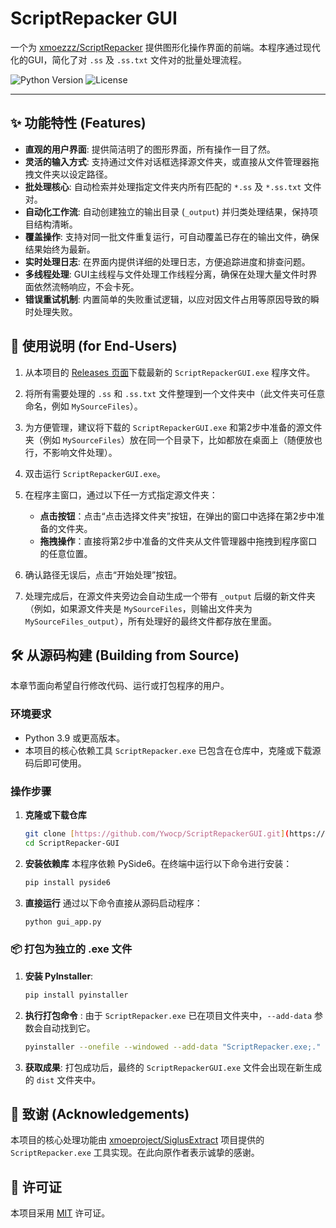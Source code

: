 # ScriptRepacker GUI

一个为  [xmoezzz/ScriptRepacker](https://github.com/xmoeproject/SiglusExtract/blob/master/tools/ScriptRepacker.exe)  提供图形化操作界面的前端。本程序通过现代化的GUI，简化了对 `.ss` 及 `.ss.txt` 文件对的批量处理流程。

![Python Version](https://img.shields.io/badge/python-3.9+-blue.svg)
![License](https://img.shields.io/badge/license-MIT-green.svg)

---

## ✨ 功能特性 (Features)

* **直观的用户界面**: 提供简洁明了的图形界面，所有操作一目了然。
* **灵活的输入方式**: 支持通过文件对话框选择源文件夹，或直接从文件管理器拖拽文件夹以设定路径。
* **批处理核心**: 自动检索并处理指定文件夹内所有匹配的 `*.ss` 及 `*.ss.txt` 文件对。
* **自动化工作流**: 自动创建独立的输出目录 (`_output`) 并归类处理结果，保持项目结构清晰。
* **覆盖操作**: 支持对同一批文件重复运行，可自动覆盖已存在的输出文件，确保结果始终为最新。
* **实时处理日志**: 在界面内提供详细的处理日志，方便追踪进度和排查问题。
* **多线程处理**: GUI主线程与文件处理工作线程分离，确保在处理大量文件时界面依然流畅响应，不会卡死。
* **错误重试机制**: 内置简单的失败重试逻辑，以应对因文件占用等原因导致的瞬时处理失败。

## 📖 使用说明 (for End-Users)

1.  从本项目的 [Releases 页面](https://github.com/Ywocp/ScriptRepackerGUI/releases)下载最新的 `ScriptRepackerGUI.exe` 程序文件。

2.  将所有需要处理的 `.ss` 和 `.ss.txt` 文件整理到一个文件夹中（此文件夹可任意命名，例如 `MySourceFiles`）。

3.  为方便管理，建议将下载的 `ScriptRepackerGUI.exe` 和第2步中准备的源文件夹（例如 `MySourceFiles`）放在同一个目录下，比如都放在桌面上（随便放也行，不影响文件处理）。

4.  双击运行 `ScriptRepackerGUI.exe`。

5.  在程序主窗口，通过以下任一方式指定源文件夹：
    * **点击按钮**：点击“点击选择文件夹”按钮，在弹出的窗口中选择在第2步中准备的文件夹。
    * **拖拽操作**：直接将第2步中准备的文件夹从文件管理器中拖拽到程序窗口的任意位置。

6.  确认路径无误后，点击“开始处理”按钮。

7.  处理完成后，在源文件夹旁边会自动生成一个带有 `_output` 后缀的新文件夹（例如，如果源文件夹是 `MySourceFiles`，则输出文件夹为 `MySourceFiles_output`），所有处理好的最终文件都存放在里面。

## 🛠️ 从源码构建 (Building from Source)

本章节面向希望自行修改代码、运行或打包程序的用户。

### 环境要求

* Python 3.9 或更高版本。
* 本项目的核心依赖工具 `ScriptRepacker.exe` 已包含在仓库中，克隆或下载源码后即可使用。

### 操作步骤

1.  **克隆或下载仓库**
    ```bash
    git clone [https://github.com/Ywocp/ScriptRepackerGUI.git](https://github.com/Ywocp/ScriptRepackerGUI.git)
    cd ScriptRepacker-GUI
    ```

2.  **安装依赖库**
    本程序依赖 PySide6。在终端中运行以下命令进行安装：
    ```bash
    pip install pyside6
    ```

3.  **直接运行**
    通过以下命令直接从源码启动程序：
    ```bash
    python gui_app.py
    ```

### 📦 打包为独立的 .exe 文件

1.  **安装 PyInstaller**:
    ```bash
    pip install pyinstaller
    ```

2.  **执行打包命令** :
    由于 `ScriptRepacker.exe` 已在项目文件夹中，`--add-data` 参数会自动找到它。
    ```bash
    pyinstaller --onefile --windowed --add-data "ScriptRepacker.exe;." -n "ScriptRepackerGUI" --exclude-module "PySide6.QtNetwork" --exclude-module "PySide6.QtWebEngineCore" --exclude-module "PySide6.QtMultimedia" --exclude-module "PySide6.QtSql" --exclude-module "PySide6.QtTest" gui_app.py
    ```

3.  **获取成果**:
    打包成功后，最终的 `ScriptRepackerGUI.exe` 文件会出现在新生成的 `dist` 文件夹中。

## 🙏 致谢 (Acknowledgements)

本项目的核心处理功能由 [xmoeproject/SiglusExtract](https://github.com/xmoeproject/SiglusExtract) 项目提供的 `ScriptRepacker.exe` 工具实现。在此向原作者表示诚挚的感谢。

## 📄 许可证

本项目采用 [MIT](https://opensource.org/licenses/MIT) 许可证。
